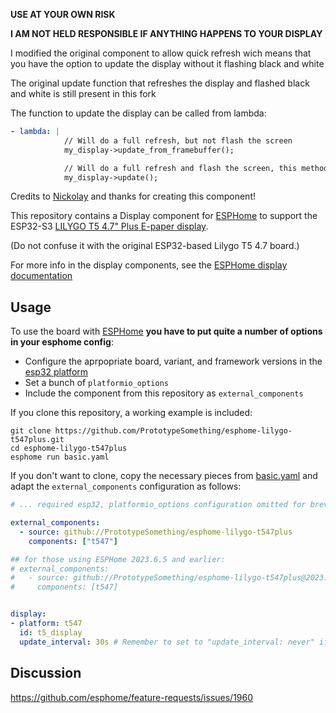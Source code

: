 **USE AT YOUR OWN RISK**

**I AM NOT HELD RESPONSIBLE IF ANYTHING HAPPENS TO YOUR DISPLAY**

I modified the original component to allow quick refresh wich means that you have the option to update the display without it flashing black and white

The original update function that refreshes the display and flashed black and white is still present in this fork

The function to update the display can be called from lambda:
```yaml
- lambda: |
            // Will do a full refresh, but not flash the screen
            my_display->update_from_framebuffer();

            // Will do a full refresh and flash the screen, this method works with the original component too
            my_display->update();
```

Credits to [Nickolay](https://github.com/nickolay) and thanks for creating this component!

This repository contains a Display component for [ESPHome](https://esphome.io/)
to support the ESP32-S3 [LILYGO T5 4.7" Plus E-paper display](https://www.lilygo.cc/products/t5-4-7-inch-e-paper-v2-3).

(Do not confuse it with the original ESP32-based Lilygo T5 4.7 board.)

For more info in the display components, see the [ESPHome display documentation](https://esphome.io/#display-components)

## Usage

To use the board with [ESPHome](https://esphome.io/) **you have to put quite a
number of options in your esphome config**:
* Configure the aprpopriate board, variant, and framework versions in the
[esp32 platform](https://esphome.io/components/esp32.html)
* Set a bunch of `platformio_options`
* Include the component from this repository as `external_components` 

If you clone this repository, a working example is included:

    git clone https://github.com/PrototypeSomething/esphome-lilygo-t547plus.git
    cd esphome-lilygo-t547plus
    esphome run basic.yaml

If you don't want to clone, copy the necessary pieces from [basic.yaml](./basic.yaml)
and adapt the `external_components` configuration as follows:

```yaml
# ... required esp32, platformio_options configuration omitted for brevity ...

external_components:
  - source: github://PrototypeSomething/esphome-lilygo-t547plus
    components: ["t547"]

## for those using ESPHome 2023.6.5 and earlier:
# external_components:
#   - source: github://PrototypeSomething/esphome-lilygo-t547plus@2023.6.5 # Not tested by me but provided by nickolay (github://nickolay/esphome-lilygo-t547plus@2023.6.5)
#     components: [t547]


display:
- platform: t547
  id: t5_display
  update_interval: 30s # Remember to set to "update_interval: never" if using LVGL
```

## Discussion

https://github.com/esphome/feature-requests/issues/1960
